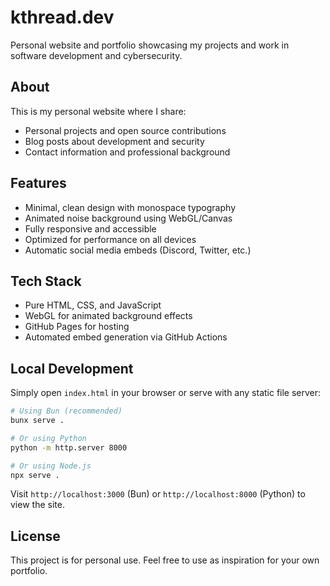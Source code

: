 # kthread.dev

Personal website and portfolio showcasing my projects and work in software development and cybersecurity.

## About

This is my personal website where I share:

- Personal projects and open source contributions
- Blog posts about development and security
- Contact information and professional background

## Features

- Minimal, clean design with monospace typography
- Animated noise background using WebGL/Canvas
- Fully responsive and accessible
- Optimized for performance on all devices
- Automatic social media embeds (Discord, Twitter, etc.)

## Tech Stack

- Pure HTML, CSS, and JavaScript
- WebGL for animated background effects
- GitHub Pages for hosting
- Automated embed generation via GitHub Actions

## Local Development

Simply open `index.html` in your browser or serve with any static file server:

```bash
# Using Bun (recommended)
bunx serve .

# Or using Python
python -m http.server 8000

# Or using Node.js
npx serve .
```

Visit `http://localhost:3000` (Bun) or `http://localhost:8000` (Python) to view the site.

## License

This project is for personal use. Feel free to use as inspiration for your own portfolio.
